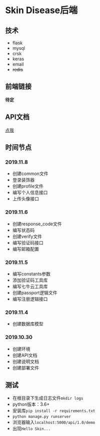 # Skin Disease后端
## 技术
- flask
- mysql
- crsk
- keras
- email
- ~~redis~~

## 前端链接
**待定**

## API文档
[点我](./API.md)

## 时间节点

### 2019.11.8
- 创建common文件
- 登录装饰器
- 创建profile文件
- 编写个人信息接口
- 上传头像接口

### 2019.11.6
- 创建response_code文件
- 编写状态码
- 创建verify文件
- 编写验证码接口
- 编写邮箱配置

### 2019.11.5
- 编写constants参数
- 添加验证码工具库
- 编写七牛云工具库
- 创建passport逻辑文件
- 编写注册逻辑接口

### 2019.11.4
- 创建数据库模型

### 2019.10.30
- 创建环境
- 创建API文档
- 创建说明文档
- 创建部署文件

## 测试
- 在根目录下生成日志文件`mkdir logs`
- python版本：3.6+
- 安装库`pip install -r requirements.txt`
- `python manage.py runserver`
- 浏览器输入`localhost:5000/api/1.0/demo`
- 出现`Hello Skin...`



